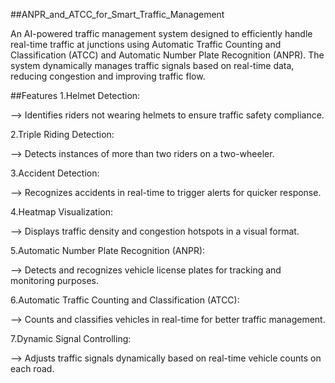 ##ANPR_and_ATCC_for_Smart_Traffic_Management

An AI-powered traffic management system designed to efficiently handle real-time traffic at junctions using Automatic Traffic Counting and Classification (ATCC) and Automatic Number Plate Recognition (ANPR). The system dynamically manages traffic signals based on real-time data, reducing congestion and improving traffic flow.

##Features
1.Helmet Detection:

--> Identifies riders not wearing helmets to ensure traffic safety compliance.

2.Triple Riding Detection:

--> Detects instances of more than two riders on a two-wheeler.

3.Accident Detection:

--> Recognizes accidents in real-time to trigger alerts for quicker response.

4.Heatmap Visualization:

--> Displays traffic density and congestion hotspots in a visual format.

5.Automatic Number Plate Recognition (ANPR):

--> Detects and recognizes vehicle license plates for tracking and monitoring purposes.

6.Automatic Traffic Counting and Classification (ATCC):

--> Counts and classifies vehicles in real-time for better traffic management.

7.Dynamic Signal Controlling:

--> Adjusts traffic signals dynamically based on real-time vehicle counts on each road.


